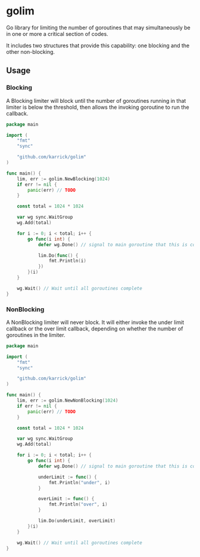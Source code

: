 # golim

Go library for limiting the number of goroutines that may simultaneously be in
one or more a critical section of codes.

It includes two structures that provide this capability: one blocking and the
other non-blocking.

## Usage

### Blocking

A Blocking limiter will block until the number of goroutines running in that
limiter is below the threshold, then allows the invoking goroutine to run the
callback.

```Go
package main

import (
	"fmt"
	"sync"

	"github.com/karrick/golim"
)

func main() {
	lim, err := golim.NewBlocking(1024)
	if err != nil {
		panic(err) // TODO
	}

	const total = 1024 * 1024

	var wg sync.WaitGroup
	wg.Add(total)

	for i := 0; i < total; i++ {
		go func(i int) {
			defer wg.Done() // signal to main goroutine that this is complete

			lim.Do(func() {
				fmt.Println(i)
			})
		}(i)
	}

	wg.Wait() // Wait until all goroutines complete
}
```

### NonBlocking

A NonBlocking limiter will never block. It will either invoke the under limit
callback or the over limit callback, depending on whether the number of
goroutines in the limiter.

```Go
package main

import (
	"fmt"
	"sync"

	"github.com/karrick/golim"
)

func main() {
	lim, err := golim.NewNonBlocking(1024)
	if err != nil {
		panic(err) // TODO
	}

	const total = 1024 * 1024

	var wg sync.WaitGroup
	wg.Add(total)

	for i := 0; i < total; i++ {
		go func(i int) {
			defer wg.Done() // signal to main goroutine that this is complete

			underLimit := func() {
				fmt.Println("under", i)
			}

			overLimit := func() {
				fmt.Println("over", i)
			}

			lim.Do(underLimit, overLimit)
		}(i)
	}

	wg.Wait() // Wait until all goroutines complete
}
```
